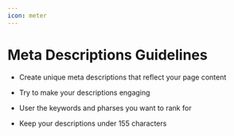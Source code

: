 ```yaml
---
icon: meter
---
```


# Meta Descriptions Guidelines


- Create unique meta descriptions that reflect your page content

- Try to make your descriptions engaging

- User the keywords and pharses you want to rank for

- Keep your descriptions under 155 characters

